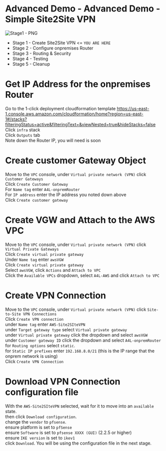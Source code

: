 # Advanced Demo - Advanced Demo - Simple Site2Site VPN

![Stage1 - PNG](TBC)

- Stage 1 - Create Site2Site VPN <= `YOU ARE HERE`
- Stage 2 - Configure onpremises Router
- Stage 3 - Routing & Security
- Stage 4 - Testing
- Stage 5 - Cleanup

# Get IP Address for the onpremises Router

Go to the 1-click deployment cloudformation template https://us-east-1.console.aws.amazon.com/cloudformation/home?region=us-east-1#/stacks?filteringStatus=active&filteringText=&viewNested=true&hideStacks=false  
Click `infra` stack  
Click `Outputs` tab  
Note down the Router IP, you will need is soon  


# Create customer Gateway Object

Move to the `VPC` console, under `Virtual private network (VPN)` click `Customer Gateways`  
Click `Create Customer Gateway`  
For `Name tag` enter `A4L-onpremRouter`  
For `IP address` enter the IP address you noted down above  
Click `Create customer gateway`  

# Create VGW and Attach to the AWS VPC

Move to the `VPC` console, under `Virtual private network (VPN)` click `Virtual Private Gateways`  
Click `Create virtual private gateway`  
Under `Name tag` enter `awsVGW`  
Click `Create virtual private gateway`  
Select `awsVGW`, click `Actions` and `Attach to VPC`  
Click the `Available VPCs` dropdown, select `A4L-AWS` and click `Attach to VPC`  

# Create VPN Connection

Move to the `VPC` console, under `Virtual private network (VPN)` click `Site-to-Site VPN Connections`  
Click `Create VPN connection`  
under `Name tag` enter `AWS-Site2SIteVPN`  
under `Target gateway type` select `Virtual private gateway`  
under `Virtual private gateway` click the dropdown and select `awsVGW`  
under `Customer gateway ID` click the dropdown and select `A4L-onpremRouter` 
for `Routing options` select `static`.  
for `Static IP prefixes` enter `192.168.8.0/21` (this is the IP range that the onprem network is using)  
Click `Create VPN Connection`  

# Download VPN Connection configuration file

With the `AWS-Site2SIteVPN` selected, wait for it to move into an `available` state.    
then click `Download configuration`.   
change the `vendor` to `pfsense`.   
ensure platform is set to `pfSense`  
ensure `Software` is set to `pfsense XXXX (GUI)` (2.2.5 or higher)  
ensure `IKE version` is set to `ikev1`  
click `Download`. 
You will be using the configuration file in the next stage.  




